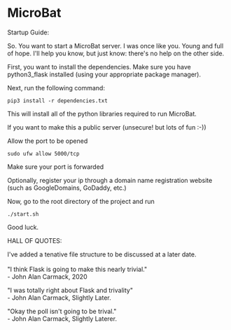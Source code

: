 # MicroBat

Startup Guide:

So. You want to start a MicroBat server. I was once like you. Young and full of hope. I'll help you know, but just know: there's no help on the other side.

First, you want to install the dependencies. Make sure you have python3_flask installed (using your appropriate package manager).

Next, run the following command:
```
pip3 install -r dependencies.txt
```

This will install all of the python libraries required to run MicroBat.

If you want to make this a public server (unsecure! but lots of fun :-))

Allow the port to be opened
```
sudo ufw allow 5000/tcp
```

Make sure your port is forwarded

Optionally, register your ip through a domain name registration website (such as GoogleDomains, GoDaddy, etc.)

Now, go to the root directory of the project and run
```
./start.sh
```

Good luck.

HALL OF QUOTES:

I've added a tenative file structure to be discussed at a later date.<br><br>
"I think Flask is going to make this nearly trivial."<br>
 \- John Alan Carmack, 2020  

"I was totally right about Flask and trivality"<br>
 \- John Alan Carmack, Slightly Later.

"Okay the poll isn't going to be trival."<br>
 \- John Alan Carmack, Slightly Laterer.
